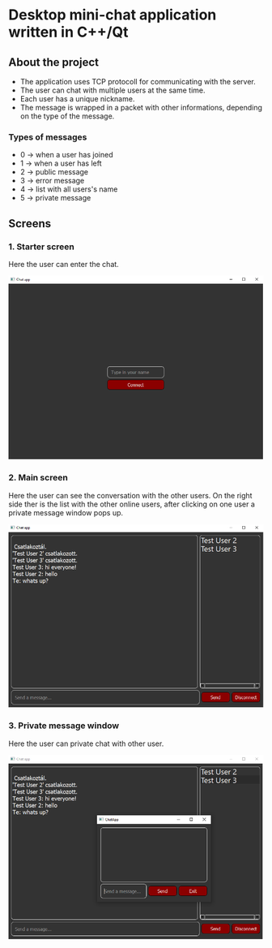 # Desktop mini-chat application written in C++/Qt

## About the project

* The application uses TCP protocoll for communicating with the server.
* The user can chat with multiple users at the same time.
* Each user has a unique nickname.
* The message is wrapped in a packet with other informations, depending on the type of the message.

### Types of messages

* 0 -> when a user has joined
* 1 -> when a user has left
* 2 -> public message
* 3 -> error message
* 4 -> list with all users's name
* 5 -> private message

## Screens

### 1. Starter screen

Here the user can enter the chat.

<img src="readme_images/starter.png" alt="starter" />

### 2. Main screen

Here the user can see the conversation with the other users.
On the right side ther is the list with the other online users, after clicking on one user a private message window pops up.

<img src="readme_images/main.png" alt="main" />

### 3. Private message window

Here the user can private chat with other user.

<img src="readme_images/private.png" alt="private" />



